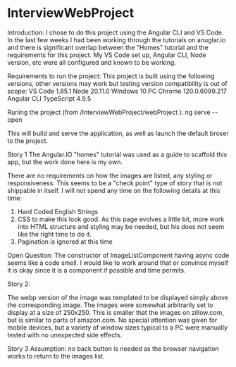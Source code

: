 # InterviewWebProject

Introduction: I chose to do this project using the Angular CLI and VS Code. In the last few weeks I had been working through the tutorials on anuglar.io and there is significant overlap between the "Homes" tutorial and the requirements for this project. My VS Code set up, Angular CLI, Node version, etc were all configured and known to be working.

Requirements to run the project:
This project is built using the following versions, other versions may work but testing version compatibility is out of scope:
VS Code 1.85.1
Node 20.11.0
Windows 10 PC
Chrome 120.0.6099.217
Angular CLI
TypeScript 4.9.5

Runing the project (from /InterviewWebProject/webProject ):
ng serve --open

This will build and serve the application, as well as launch the default broser to the project.

Story 1
The Angular.IO "homes" tutorial was used as a guide to scaffold this app, but the work done here is my own.

There are no requirements on how the images are listed, any styling or responsiveness. This seems to be a "check point" type of story that is not shippable in itself. I will not spend any time on the following details at this time:

1. Hard Coded English Strings
2. CSS to make this look good. As this page evolves a little bit, more work into HTML structure and styling may be needed, but his does not seem like the right time to do it.
3. Pagination is ignored at this time

Open Question: The constructor of ImageListComponent having async code seems like a code smell. I would like to work around that or convince myself it is okay since it is a component if possible and time permits.

Story 2:

The webp version of the image was templated to be displayed simply above the corresponding image.
The images were somewhat arbitrarily set to display at a size of 250x250. This is smaller that the images on zillow.com, but is similar to parts of amazon.com. No special attention was given for mobile devices, but a variety of window sizes typical to a PC were manually tested with no unexpected side effects.

Story 3
Assumption: no back button is needed as the browser navigation works to return to the images list.
